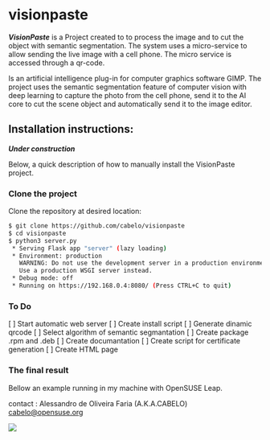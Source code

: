 # visionpaste

***VisionPaste*** is a Project created to to process the image and to cut the object with semantic segmentation. The system uses a micro-service to allow sending the live image with a cell phone. The micro service is accessed through a qr-code.

Is an artificial intelligence plug-in for computer graphics software GIMP. The project uses the semantic segmentation feature of computer vision with deep learning to capture the photo from the cell phone, send it to the AI core to cut the scene object and automatically send it to the image editor.

## Installation instructions:

***Under construction***

Below, a quick description of how to manually install the VisionPaste project.

### Clone the project

Clone the repository at desired location:

``` bash
$ git clone https://github.com/cabelo/visionpaste
$ cd visionpaste
$ python3 server.py 
 * Serving Flask app "server" (lazy loading)
 * Environment: production
   WARNING: Do not use the development server in a production environment.
   Use a production WSGI server instead.
 * Debug mode: off
 * Running on https://192.168.0.4:8080/ (Press CTRL+C to quit)


```
### To Do

[ ] Start automatic web server
[ ] Create install script
[ ] Generate dinamic qrcode
[ ] Select algorithm of semantic segmantation
[ ] Create package .rpm and .deb
[ ] Create documantation 
[ ] Create script for certificate generation
[ ] Create HTML page

### The final result

Bellow an example running in my machine with OpenSUSE Leap.

contact : Alessandro de Oliveira Faria (A.K.A.CABELO) cabelo@opensuse.org

![](img/example.gif)
